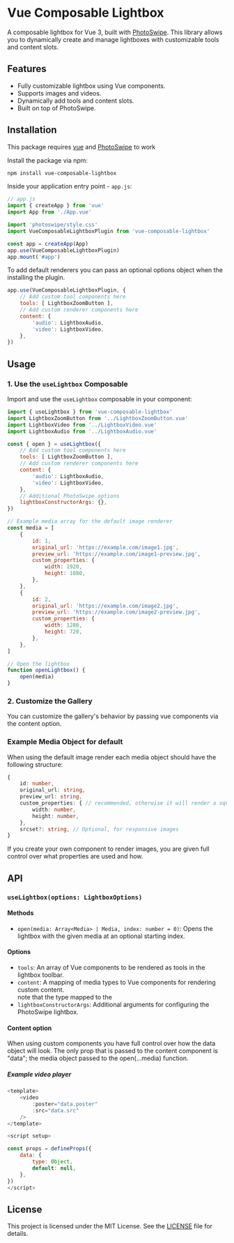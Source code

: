 # Vue Composable Lightbox

A composable lightbox for Vue 3, built with [PhotoSwipe](https://photoswipe.com/). This library allows you to dynamically create and manage lightboxes with customizable tools and content slots.

## Features

- Fully customizable lightbox using Vue components.
- Supports images and videos.
- Dynamically add tools and content slots.
- Built on top of PhotoSwipe.

## Installation

This package requires [vue](https://vue.com/) and [PhotoSwipe](https://photoswipe.com/) to work

Install the package via npm:

```bash
npm install vue-composable-lightbox
```

Inside your application entry point - `app.js`:

```javascript
// app.js
import { createApp } from 'vue'
import App from './App.vue'

import 'photoswipe/style.css'
import VueComposableLightboxPlugin from 'vue-composable-lightbox'

const app = createApp(App)
app.use(VueComposableLightboxPlugin)
app.mount('#app')
```
To add default renderers you can pass an optional options object when the installing the plugin. 

``` javascript
app.use(VueComposableLightboxPlugin, {
    // Add custom tool components here
    tools: [ LightboxZoomButton ], 
    // Add custom renderer components here
    content: {
        'audio': LightboxAudio,
        'video': LightboxVideo,
    },
})
```

## Usage

### 1. Use the `useLightbox` Composable

Import and use the `useLightbox` composable in your component:

```javascript
import { useLightbox } from 'vue-composable-lightbox'
import LightboxZoomButton from '../LightboxZoomButton.vue'
import LightboxVideo from '../LightboxVideo.vue'
import LightboxAudio from '../LightboxAudio.vue'

const { open } = useLightbox({
    // Add custom tool components here
    tools: [ LightboxZoomButton ], 
    // Add custom renderer components here
    content: {
        'audio': LightboxAudio,
        'video': LightboxVideo,
    },
    // Additional PhotoSwipe options
    lightboxConstructorArgs: {}, 
})

// Example media array for the default image renderer
const media = [
    {
        id: 1,
        original_url: 'https://example.com/image1.jpg',
        preview_url: 'https://example.com/image1-preview.jpg',
        custom_properties: {
            width: 1920,
            height: 1080,
        },
    },
    {
        id: 2,
        original_url: 'https://example.com/image2.jpg',
        preview_url: 'https://example.com/image2-preview.jpg',
        custom_properties: {
            width: 1280,
            height: 720,
        },
    },
]

// Open the lightbox
function openLightbox() {
    open(media)
}
```

### 2. Customize the Gallery

You can customize the gallery's behavior by passing vue components via the content option.

### Example Media Object for default

When using the default image render each media object should have the following structure:

```typescript
{
    id: number,
    original_url: string,
    preview_url: string,
    custom_properties: { // recommended, otherwise it will render a square image at 1000x1000
        width: number,
        height: number,
    },
    srcset?: string, // Optional, for responsive images
}
```

If you create your own component to render images, you are given full control over what properties are used and how. 

## API

### `useLightbox(options: LightboxOptions)`

#### Methods

- `open(media: Array<Media> | Media, index: number = 0)`: Opens the lightbox with the given media at an optional starting index.

#### Options

- `tools`: An array of Vue components to be rendered as tools in the lightbox toolbar.
- `content`: A mapping of media types to Vue components for rendering custom content. <br>
    note that the type mapped to the 
- `lightboxConstructorArgs`: Additional arguments for configuring the PhotoSwipe lightbox.

#### Content option

When using custom components you have full control over how the data object will look. 
The only prop that is passed to the content component is "data"; the media object passed to the open(...media) function.

##### Example video player

``` javascript
<template>
    <video
        :poster="data.poster"
        :src="data.src"
    />
</template>

<script setup>

const props = defineProps({
    data: {
        type: Object,
        default: null,
    },
})
</script>
```

## License

This project is licensed under the MIT License. See the [LICENSE](LICENSE) file for details.